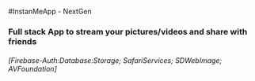 
#InstanMeApp - NextGen
### Full stack App to stream your pictures/videos and share with friends





###### [Firebase-Auth:Database:Storage; SafariServices; SDWebImage; AVFoundation]
